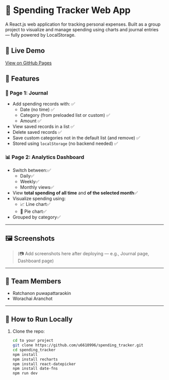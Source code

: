 # 💸 Spending Tracker Web App

A React.js web application for tracking personal expenses. Built as a group project to visualize and manage spending using charts and journal entries — fully powered by LocalStorage.

## 🔗 Live Demo
[View on GitHub Pages](https://u6610996.github.io/spending_tracker)
## 📄 Features
### 🧾 Page 1: Journal

- Add spending records with: ✅ 
  - Date (no time) ✅ 
  - Category (from preloaded list or custom) ✅ 
  - Amount ✅ 
- View saved records in a list ✅ 
- Delete saved records ✅ 
- Save custom categories not in the default list (and remove) ✅
- Stored using `localStorage` (no backend needed) ✅ 

### 📊 Page 2: Analytics Dashboard

- Switch between:✅
  - Daily✅
  - Weekly✅
  - Monthly views✅
- View **total spending of all time** and **of the selected month**✅
- Visualize spending using:
  - 📈 Line chart✅
  - 🥧 Pie chart✅
- Grouped by category✅

---

## 🖼️ Screenshots

> (📷 Add screenshots here after deploying — e.g., Journal page, Dashboard page)

---

## 👥 Team Members

- Ratchanon puwapattaraokin
- Worachai Aranchot

---

## 🚀 How to Run Locally

1. Clone the repo:
   ```bash
   cd to your project
   git clone https://github.com/u6610996/spending_tracker.git
   cd spending_tracker
   npm install
   npm install recharts
   npm install react-datepicker
   npm install date-fns
   npm run dev

